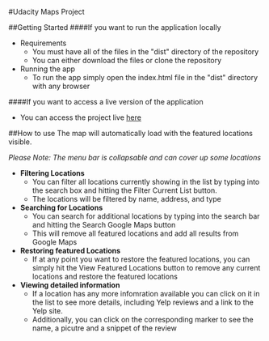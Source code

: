 #Udacity Maps Project

##Getting Started
####If you want to run the application locally
* Requirements
    * You must have all of the files in the "dist" directory of the repository
    * You can either download the files or clone the repository
* Running the app
    * To run the app simply open the index.html file in the "dist" directory with any browser

####If you want to access a live version of the application
* You can access the project live [here](https://kwidmann137.github.io/MapsProject/dist)

##How to use
The map will automatically load with the featured locations visible.

*Please Note: The menu bar is collapsable and can cover up some locations*

* **Filtering Locations**
    * You can filter all locations currently showing in the list by typing into the search box and hitting the Filter Current List button.
    * The locations will be filtered by name, address, and type
* **Searching for Locations**
    * You can search for additional locations by typing into the search bar and hitting the Search Google Maps button
    * This will remove all featured locations and add all results from Google Maps
* **Restoring featured Locations**
    * If at any point you want to restore the featured locations, you can simply hit the View Featured Locations button to remove any current locations and restore the featured locations
* **Viewing detailed information**
    * If a location has any more infomration available you can click on it in the list to see more details, including Yelp reviews and a link to the Yelp site.
    * Additionally, you can click on the corresponding marker to see the name, a picutre and a snippet of the review